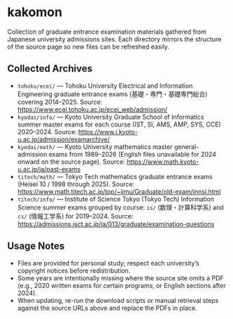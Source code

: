 # kakomon

Collection of graduate entrance examination materials gathered from Japanese university admissions sites. Each directory mirrors the structure of the source page so new files can be refreshed easily.

## Collected Archives

- `tohoku/ecei/` — Tohoku University Electrical and Information Engineering graduate entrance exams (基礎・専門・基礎専門総合) covering 2014–2025. Source: https://www.ecei.tohoku.ac.jp/ecei_web/admission/
- `kyodai/info/` — Kyoto University Graduate School of Informatics summer master exams for each course (IST, SI, AMS, AMP, SYS, CCE) 2020–2024. Source: https://www.i.kyoto-u.ac.jp/admission/examarchive/
- `kyodai/math/` — Kyoto University mathematics master general-admission exams from 1989–2026 (English files unavailable for 2024 onward on the source page). Source: https://www.math.kyoto-u.ac.jp/ja/past-exams
- `titech/math/` — Tokyo Tech mathematics graduate entrance exams (Heisei 10 / 1998 through 2025). Source: https://www.math.titech.ac.jp/top/~jimu/Graduate/old-exam/innsi.html
- `titech/info/` — Institute of Science Tokyo (Tokyo Tech) Information Science summer exams grouped by course: `is/` (数理・計算科学系) and `cs/` (情報工学系) for 2019–2024. Source: https://admissions.isct.ac.jp/ja/013/graduate/examination-questions

## Usage Notes

- Files are provided for personal study; respect each university’s copyright notices before redistribution.
- Some years are intentionally missing where the source site omits a PDF (e.g., 2020 written exams for certain programs, or English sections after 2024).
- When updating, re-run the download scripts or manual retrieval steps against the source URLs above and replace the PDFs in place.
